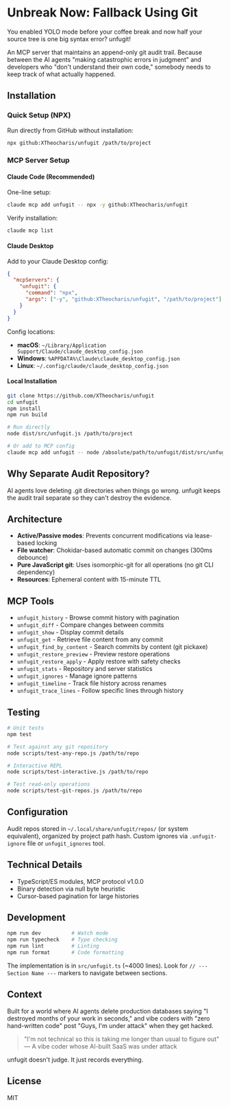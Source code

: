 # Unbreak Now: Fallback Using Git

You enabled YOLO mode before your coffee break and now half your source tree is one big syntax error? unfugit!

An MCP server that maintains an append-only git audit trail. Because between the AI agents "making catastrophic errors in judgment" and developers who "don't understand their own code," somebody needs to keep track of what actually happened.

## Installation

### Quick Setup (NPX)

Run directly from GitHub without installation:

```bash
npx github:XTheocharis/unfugit /path/to/project
```

### MCP Server Setup

#### Claude Code (Recommended)

One-line setup:
```bash
claude mcp add unfugit -- npx -y github:XTheocharis/unfugit
```

Verify installation:
```bash
claude mcp list
```

#### Claude Desktop

Add to your Claude Desktop config:

```json
{
  "mcpServers": {
    "unfugit": {
      "command": "npx",
      "args": ["-y", "github:XTheocharis/unfugit", "/path/to/project"]
    }
  }
}
```

Config locations:
- **macOS**: `~/Library/Application Support/Claude/claude_desktop_config.json`
- **Windows**: `%APPDATA%\Claude\claude_desktop_config.json`
- **Linux**: `~/.config/claude/claude_desktop_config.json`

#### Local Installation

```bash
git clone https://github.com/XTheocharis/unfugit
cd unfugit
npm install
npm run build

# Run directly
node dist/src/unfugit.js /path/to/project

# Or add to MCP config
claude mcp add unfugit -- node /absolute/path/to/unfugit/dist/src/unfugit.js
```

## Why Separate Audit Repository?

AI agents love deleting .git directories when things go wrong. unfugit keeps the audit trail separate so they can't destroy the evidence.

## Architecture

- **Active/Passive modes**: Prevents concurrent modifications via lease-based locking
- **File watcher**: Chokidar-based automatic commit on changes (300ms debounce)
- **Pure JavaScript git**: Uses isomorphic-git for all operations (no git CLI dependency)
- **Resources**: Ephemeral content with 15-minute TTL

## MCP Tools

- `unfugit_history` - Browse commit history with pagination
- `unfugit_diff` - Compare changes between commits
- `unfugit_show` - Display commit details
- `unfugit_get` - Retrieve file content from any commit
- `unfugit_find_by_content` - Search commits by content (git pickaxe)
- `unfugit_restore_preview` - Preview restore operations
- `unfugit_restore_apply` - Apply restore with safety checks
- `unfugit_stats` - Repository and server statistics
- `unfugit_ignores` - Manage ignore patterns
- `unfugit_timeline` - Track file history across renames
- `unfugit_trace_lines` - Follow specific lines through history

## Testing

```bash
# Unit tests
npm test

# Test against any git repository
node scripts/test-any-repo.js /path/to/repo

# Interactive REPL
node scripts/test-interactive.js /path/to/repo

# Test read-only operations
node scripts/test-git-repos.js /path/to/repo
```

## Configuration

Audit repos stored in `~/.local/share/unfugit/repos/` (or system equivalent), organized by project path hash. Custom ignores via `.unfugit-ignore` file or `unfugit_ignores` tool.

## Technical Details

- TypeScript/ES modules, MCP protocol v1.0.0
- Binary detection via null byte heuristic
- Cursor-based pagination for large histories

## Development

```bash
npm run dev          # Watch mode
npm run typecheck    # Type checking
npm run lint         # Linting
npm run format       # Code formatting
```

The implementation is in `src/unfugit.ts` (~4000 lines). Look for `// --- Section Name ---` markers to navigate between sections.

## Context

Built for a world where AI agents delete production databases saying "I destroyed months of your work in seconds," and vibe coders with "zero hand-written code" post "Guys, I'm under attack" when they get hacked.

> "I'm not technical so this is taking me longer than usual to figure out"  
> — A vibe coder whose AI-built SaaS was under attack

unfugit doesn't judge. It just records everything.

## License

MIT
